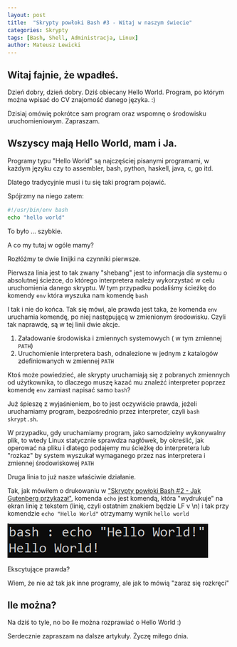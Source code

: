 ```yaml
---
layout: post
title:  "Skrypty powłoki Bash #3 - Witaj w naszym świecie"
categories: Skrypty
tags: [Bash, Shell, Administracja, Linux]
author: Mateusz Lewicki
---
```


## Witaj fajnie, że wpadłeś.

Dzień dobry, dzień dobry.
Dziś obiecany Hello World. Program, po którym można wpisać do CV znajomość danego języka. :)

Dzisiaj omówię pokrótce sam program oraz wspomnę o środowisku uruchomieniowym.
Zapraszam.

## Wszyscy mają Hello World, mam i Ja.

Programy typu "Hello World" są najczęściej pisanymi programami, w każdym języku czy to assembler, bash, python, haskell, java, c, go itd.

Dlatego tradycyjnie musi i tu się taki program pojawić.

Spójrzmy na niego zatem: 
```bash
#!/usr/bin/env bash
echo "hello world"
```

To było ... szybkie.

A co my tutaj w ogóle mamy?

Rozłóżmy te dwie linijki na czynniki pierwsze.

Pierwsza linia jest to tak zwany "shebang" jest to informacja dla systemu o absolutnej ścieżce, do którego interpretera należy wykorzystać w celu uruchomienia danego skryptu.
W tym przypadku podaliśmy ścieżkę do komendy `env` która wyszuka nam komendę `bash`


I tak i nie do końca. Tak się mówi, ale prawda jest taka, że komenda `env` uruchamia komendę, po niej następującą w zmienionym środowisku. Czyli tak naprawdę, są w tej linii dwie akcje.
1) Załadowanie środowiska i zmiennych systemowych ( w tym zmiennej `PATH`)
2) Uruchomienie interpretera bash, odnalezione w jednym z katalogów zdefiniowanych w zmiennej `PATH`
   
Ktoś może powiedzieć, ale skrypty uruchamiają się z pobranych zmiennych od użytkownika, to dlaczego muszę kazać mu znaleźć interpreter poprzez komendę `env` zamiast napisać samo `bash`?

Już śpieszę z wyjaśnieniem, bo to jest oczywiście prawda, jeżeli uruchamiamy program, bezpośrednio przez interpreter, czyli `bash skrypt.sh`. 

W przypadku, gdy uruchamiamy program, jako samodzielny wykonywalny plik, to wtedy Linux statycznie sprawdza nagłówek, by określić, jak operować na pliku i dlatego podajemy mu ścieżkę do interpretera lub "rozkaz" by system wyszukał wymaganego przez nas interpretera i zmiennej środowiskowej `PATH`


Druga linia to już nasze właściwie działanie.

Tak, jak mówiłem o drukowaniu w ["Skrypty powłoki Bash #2 - Jak Gutenberg przykazał"](/skrypty/2021/Bash2.html), komenda `echo` jest komendą, która "wydrukuje" na ekran linię z tekstem (linię, czyli ostatnim znakiem będzie LF v \n) i tak przy komendzie `echo "Hello World"` otrzymamy wynik `hello world`

![Hello World](/assets/images/hw.png)

Ekscytujące prawda? 

Wiem, że nie aż tak jak inne programy, ale jak to mówią "zaraz się rozkręci"

## Ile można?

Na dziś to tyle, no bo ile można rozprawiać o Hello World :)

Serdecznie zapraszam na dalsze artykuły.
Życzę miłego dnia.
